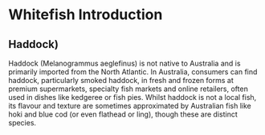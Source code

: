 # Whitefish Introduction #

## Haddock)
Haddock (Melanogrammus aeglefinus) is not native to Australia and is primarily imported from the North Atlantic. In Australia, consumers can find haddock, particularly smoked haddock, in fresh and frozen forms at premium supermarkets, specialty fish markets and online retailers, often used in dishes like kedgeree or fish pies. Whilst haddock is not a local fish, its flavour and texture are sometimes approximated by Australian fish like hoki and blue cod (or even flathead or ling), though these are distinct species.  


